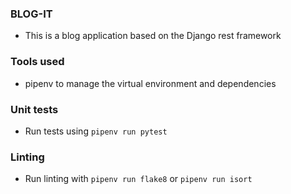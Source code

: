 ### BLOG-IT
- This is a blog application based on the Django rest framework

### Tools used
- pipenv to manage the virtual environment and dependencies

### Unit tests
- Run tests using `pipenv run pytest`

### Linting
- Run linting with `pipenv run flake8` or `pipenv run isort`